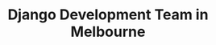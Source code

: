 ---
title: Django Development Team in Melbourne
permalink: /landings/locations/melbourne/developer/django
technology: Django
location: Melbourne
---